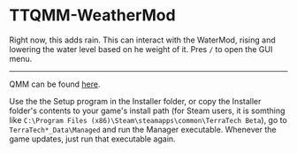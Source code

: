 # TTQMM-WeatherMod
Right now, this adds rain. This can interact with the WaterMod, rising and lowering the water level based on he weight of it. Pres `/` to open the GUI menu.

<hr>

QMM can be found [here](https://github.com/QModManager/TerraTech).

Use the the Setup program in the Installer folder, or copy the Installer folder's contents to your game's install path (for Steam users, it is somthing like `C:\Program Files (x86)\Steam\steamapps\common\TerraTech Beta`),  go to `TerraTech*_Data\Managed` and run the Manager executable. Whenever the game updates, just run that executable again.
